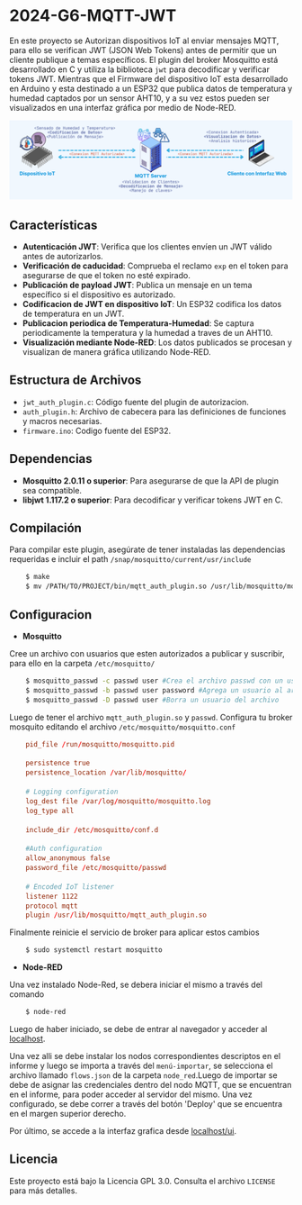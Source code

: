 # 2024-G6-MQTT-JWT

En este proyecto se Autorizan dispositivos IoT al enviar mensajes MQTT, para ello se verifican JWT (JSON Web Tokens) antes de permitir que un cliente publique a temas específicos. El plugin del broker Mosquitto está desarrollado en C y utiliza la biblioteca `jwt` para decodificar y verificar tokens JWT. Mientras que el Firmware del dispositivo IoT esta desarrollado en Arduino y esta destinado a un ESP32 que publica datos de temperatura y humedad captados por un sensor AHT10, y a su vez estos pueden ser visualizados en una interfaz gráfica por medio de Node-RED.

<p align="center">
  <img src="assets/Dispositivo IoT.png" alt="Diagrama">
</p>


## Características

- **Autenticación JWT**: Verifica que los clientes envíen un JWT válido antes de autorizarlos.
- **Verificación de caducidad**: Comprueba el reclamo `exp` en el token para asegurarse de que el token no esté expirado.
- **Publicación de payload JWT**: Publica un mensaje en un tema específico si el dispositivo es autorizado.
- **Codificacion de JWT en dispositivo IoT**: Un ESP32 codifica los datos de temperatura en un JWT.
- **Publicacion periodica de Temperatura-Humedad**: Se captura periodicamente la temperatura y la humedad a traves de un AHT10.
- **Visualización mediante Node-RED**: Los datos publicados se procesan y visualizan de manera gráfica utilizando Node-RED.

## Estructura de Archivos

- `jwt_auth_plugin.c`: Código fuente del plugin de autorizacion.
- `auth_plugin.h`: Archivo de cabecera para las definiciones de funciones y macros necesarias.
- `firmware.ino`: Codigo fuente del ESP32.
  
## Dependencias

- **Mosquitto 2.0.11 o superior**: Para asegurarse de que la API de plugin sea compatible.
- **libjwt 1.117.2 o superior**: Para decodificar y verificar tokens JWT en C.

## Compilación

Para compilar este plugin, asegúrate de tener instaladas las dependencias requeridas e incluir el path `/snap/mosquitto/current/usr/include`

```bash
    $ make
    $ mv /PATH/TO/PROJECT/bin/mqtt_auth_plugin.so /usr/lib/mosquitto/mqtt_auth_plugin.so
```

## Configuracion

- **Mosquitto**

Cree un archivo con usuarios que esten autorizados a publicar y suscribir,
para ello en la carpeta `/etc/mosquitto/`

```bash
    $ mosquitto_passwd -c passwd user #Crea el archivo passwd con un usuario
    $ mosquitto_passwd -b passwd user password #Agrega un usuario al archivo passwd
    $ mosquitto_passwd -D passwd user #Borra un usuario del archivo
```
Luego de tener el archivo `mqtt_auth_plugin.so` y `passwd`.
Configura tu broker mosquito editando el archivo `/etc/mosquitto/mosquitto.conf`

```conf
    pid_file /run/mosquitto/mosquitto.pid

    persistence true
    persistence_location /var/lib/mosquitto/

    # Logging configuration
    log_dest file /var/log/mosquitto/mosquitto.log
    log_type all

    include_dir /etc/mosquitto/conf.d

    #Auth configuration
    allow_anonymous false
    password_file /etc/mosquitto/passwd

    # Encoded IoT listener
    listener 1122
    protocol mqtt
    plugin /usr/lib/mosquitto/mqtt_auth_plugin.so
```
Finalmente reinicie el servicio de broker para aplicar estos cambios
```bash
    $ sudo systemctl restart mosquitto
```

- **Node-RED**

Una vez instalado Node-Red, se debera iniciar el mismo a través del comando
```bash
    $ node-red
```
Luego de haber iniciado, se debe de entrar al navegador y acceder al [localhost](http://localhost:1880).

Una vez alli se debe instalar los nodos correspondientes descriptos en el informe y luego se importa a través del `menú-importar`, se selecciona el archivo llamado `flows.json` de la carpeta `node_red`.Luego de importar se debe de asignar las credenciales dentro del nodo MQTT, que se encuentran en el informe, para poder acceder al servidor del mismo. 
Una vez configurado, se debe correr a través del botón 'Deploy' que se encuentra en el margen superior derecho.

Por último, se accede a la interfaz grafica desde [localhost/ui](http://localhost:1880/ui).

## Licencia

Este proyecto está bajo la Licencia GPL 3.0. Consulta el archivo `LICENSE` para más detalles.
